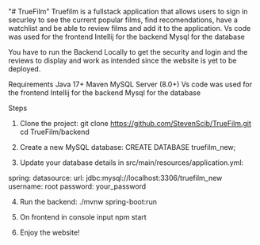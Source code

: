 "# TrueFilm" 
Truefilm is a fullstack application that allows users to sign in securley to see the current popular films, find recomendations, have a watchlist and be able to review films and add it to the application.
Vs code was used for the frontend
Intellij for the backend
Mysql for the database

You have to run the Backend Locally to get the security and login and the reviews to display and work as intended since the website is yet to be deployed.

Requirements
Java 17+
Maven
MySQL Server (8.0+)
Vs code was used for the frontend
Intellij for the backend
Mysql for the database

Steps

1. Clone the project:
git clone https://github.com/StevenScib/TrueFilm.git
cd TrueFilm/backend

2. Create a new MySQL database:
CREATE DATABASE truefilm_new;

3. Update your database details in src/main/resources/application.yml:

spring:
  datasource:
    url: jdbc:mysql://localhost:3306/truefilm_new
    username: root
    password: your_password

4. Run the backend:
./mvnw spring-boot:run


5. On frontend in console input npm start

6. Enjoy the website!
